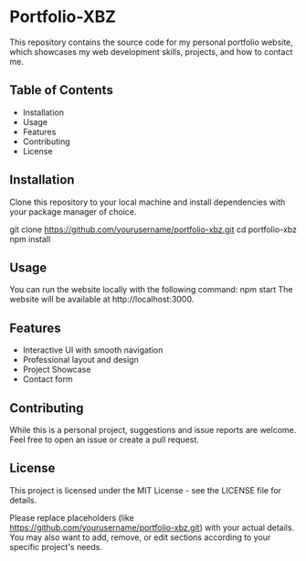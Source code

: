 # Portfolio-XBZ
This repository contains the source code for my personal portfolio website, which showcases my web development skills, projects, and how to contact me.

## Table of Contents
- Installation
- Usage
- Features
- Contributing
- License
## Installation
Clone this repository to your local machine and install dependencies with your package manager of choice.

git clone https://github.com/yourusername/portfolio-xbz.git
cd portfolio-xbz
npm install
## Usage
You can run the website locally with the following command:
npm start
The website will be available at http://localhost:3000.

## Features
- Interactive UI with smooth navigation
- Professional layout and design
- Project Showcase
- Contact form
## Contributing
While this is a personal project, suggestions and issue reports are welcome. Feel free to open an issue or create a pull request.

## License
This project is licensed under the MIT License - see the LICENSE file for details.

Please replace placeholders (like https://github.com/yourusername/portfolio-xbz.git) with your actual details. You may also want to add, remove, or edit sections according to your specific project's needs.